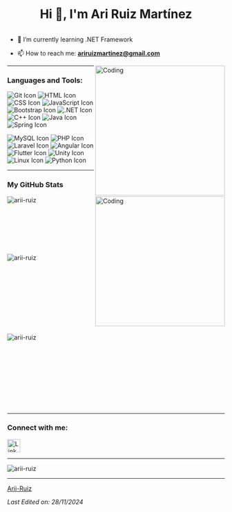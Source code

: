 <h1 align="center">Hi 👋, I'm Ari Ruiz Martínez</h1>

<p align="left"> <a href="https://twitter.com/" target="blank"><img src="https://img.shields.io/twitter/follow/?logo=twitter&style=for-the-badge" alt="" /></a> </p>

- 🌱 I’m currently learning .NET Framework

- 📫 How to reach me: **ariruizmartinez@gmail.com**

<img align="right" alt="Coding" width="300" src="https://i.pinimg.com/originals/81/17/8b/81178b47a8598f0c81c4799f2cdd4057.gif">

---

<h3 align="left">Languages and Tools:</h3>
<p align="left">
  <img src="https://skillicons.dev/icons?i=git" alt="Git Icon" title="Git" />
  <img src="https://skillicons.dev/icons?i=html" alt="HTML Icon" title="HTML" />
  <img src="https://skillicons.dev/icons?i=css" alt="CSS Icon" title="CSS" />
  <img src="https://skillicons.dev/icons?i=js" alt="JavaScript Icon" title="JavaScript" />
  <img src="https://skillicons.dev/icons?i=bootstrap" alt="Bootstrap Icon" title="Bootstrap" />
  <img src="https://skillicons.dev/icons?i=dotnet" alt=".NET Icon" title=".NET" />
  <img src="https://skillicons.dev/icons?i=cs" alt="C++ Icon" title="C++" />
  <img src="https://skillicons.dev/icons?i=java" alt="Java Icon" title="Java" />
  <img src="https://skillicons.dev/icons?i=spring" alt="Spring Icon" title="Spring Boot" />
</p>
<p align="left">
  <img src="https://skillicons.dev/icons?i=mysql" alt="MySQL Icon" title="MySQL" />
  <img src="https://skillicons.dev/icons?i=php" alt="PHP Icon" title="PHP" />
  <img src="https://skillicons.dev/icons?i=laravel" alt="Laravel Icon" title="Laravel" />
  <img src="https://skillicons.dev/icons?i=angular" alt="Angular Icon" title="Angular" />
  <img src="https://skillicons.dev/icons?i=flutter" alt="Flutter Icon" title="Flutter" />
  <img src="https://skillicons.dev/icons?i=unity" alt="Unity Icon" title="Unity" />
  <img src="https://skillicons.dev/icons?i=linux" alt="Linux Icon" title="Linux" />
  <img src="https://skillicons.dev/icons?i=python" alt="Python Icon" title="Python" />
</p>



---

<h3>My GitHub Stats</h3>
<img align="right" alt="Coding" width="300" src="https://cdn.dribbble.com/users/1277312/screenshots/14733298/media/39b1045e593737587dd60e42c8422d1f.gif">

<p>
  <img align="left" src="https://github-readme-stats.vercel.app/api/top-langs?username=AriRuizMartinez&show_icons=true&theme=dark&locale=en&layout=compact" alt="arii-ruiz" />
</p>

<br><br><br><br><br><br><br>
<p>
  <img align="left" src="https://github-readme-stats.vercel.app/api?username=AriRuizMartinez&show_icons=true&theme=dark&locale=en" alt="arii-ruiz" />
</p>
<br><br><br><br><br><br><br><br><br><br>

<p>
  <img align="left" src="https://github-readme-streak-stats.herokuapp.com/?user=AriRuizMartinez&theme=dark" alt="arii-ruiz" />
</p>
<br><br><br><br><br><br><br><br><br><br>

---

<h3 align="left">Connect with me:</h3>
<p align="left">
  <a href="https://linkedin.com/in/ari-ruiz-martinez-a5495325b" target="blank">
    <img align="center" src="https://skillicons.dev/icons?i=linkedin" alt="LinkedIn" height="30" />
  </a>
</p>

---

<p align="left">
  <img src="https://komarev.com/ghpvc/?username=arii-ruiz&label=Profile%20views&color=0e75b6&style=flat" alt="arii-ruiz" />
</p>

---

[Arii-Ruiz](https://github.com/arii-ruiz)

_Last Edited on: 28/11/2024_
